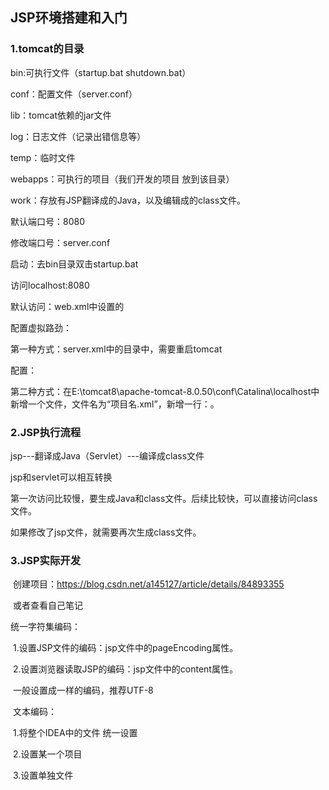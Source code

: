 ## JSP环境搭建和入门

### 1.tomcat的目录

bin:可执行文件（startup.bat   shutdown.bat）

conf：配置文件（server.conf）

lib：tomcat依赖的jar文件

log：日志文件（记录出错信息等）

temp：临时文件

webapps：可执行的项目（我们开发的项目 放到该目录）

work：存放有JSP翻译成的Java，以及编辑成的class文件。



默认端口号：8080

修改端口号：server.conf



启动：去bin目录双击startup.bat

访问localhost:8080

默认访问：web.xml中设置的



配置虚拟路劲：

第一种方式：server.xml中的<host>目录中，需要重启tomcat

​	配置：<Context docBase='项目实际路径' path='绝对路劲或者相对路径（相对于webapps）'/>

第二种方式：在E:\tomcat8\apache-tomcat-8.0.50\conf\Catalina\localhost中新增一个文件，文件名为“项目名.xml”，新增一行：<Context docBase='项目实际路径' path='绝对路劲或者相对路径（相对于webapps）'/>。



### 2.JSP执行流程

jsp---翻译成Java（Servlet）---编译成class文件

jsp和servlet可以相互转换

第一次访问比较慢，要生成Java和class文件。后续比较快，可以直接访问class文件。

如果修改了jsp文件，就需要再次生成class文件。



### 3.JSP实际开发

​	创建项目：https://blog.csdn.net/a145127/article/details/84893355

​	或者查看自己笔记

统一字符集编码：

​	1.设置JSP文件的编码：jsp文件中的pageEncoding属性。

​	2.设置浏览器读取JSP的编码：jsp文件中的content属性。

​	一般设置成一样的编码，推荐UTF-8

​	文本编码：

​		1.将整个IDEA中的文件 统一设置

​		2.设置某一个项目

​		3.设置单独文件





